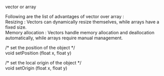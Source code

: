 vector or array  
  
Following are the list of advantages of vector over array :  
Resizing : Vectors can dynamically resize themselves, while arrays have a fixed size.   
Memory allocation : Vectors handle memory allocation and deallocation automatically, while arrays require manual management.  

/* set the position of the object */  
void 	setPosition (float x, float y)
  
/* set the local origin of the object */  
void 	setOrigin (float x, float y)  
